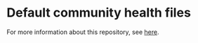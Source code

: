 # Default community health files

For more information about this repository, see [here](https://docs.github.com/en/communities/setting-up-your-project-for-healthy-contributions/creating-a-default-community-health-file).
